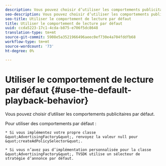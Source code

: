 ```yaml
---
description: Vous pouvez choisir d’utiliser les comportements publicitaires par défaut.
seo-description: Vous pouvez choisir d’utiliser les comportements publicitaires par défaut.
seo-title: Utiliser le comportement de lecture par défaut
title: Utiliser le comportement de lecture par défaut
uuid: ccda5223-17c1-4cda-b875-e706f5dc8648
translation-type: tm+mt
source-git-commit: 5908e5a3521966496aeec0ef730e4a704fddfb68
workflow-type: tm+mt
source-wordcount: '73'
ht-degree: 0%

---
```



# Utiliser le comportement de lecture par défaut {#use-the-default-playback-behavior}

Vous pouvez choisir d’utiliser les comportements publicitaires par défaut.

Pour utiliser des comportements par défaut :

    * Si vous implémentez votre propre classe &quot;AdvertisingFactory&quot;, renvoyez la valeur null pour &quot;createAdPolicySelector&quot;.
    
    * Si vous n’avez pas d’implémentation personnalisée pour la classe &quot;AdvertisingFactory&quot;, TVSDK utilise un sélecteur de stratégie d’annonce par défaut.